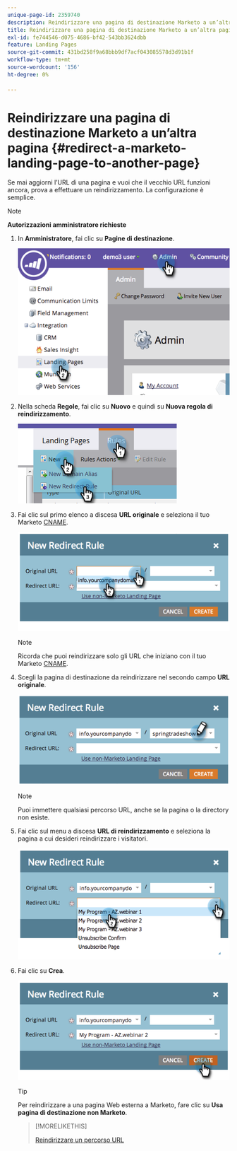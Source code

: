 ```yaml
---
unique-page-id: 2359740
description: Reindirizzare una pagina di destinazione Marketo a un’altra pagina - Documentazione Marketo - Documentazione del prodotto
title: Reindirizzare una pagina di destinazione Marketo a un’altra pagina
exl-id: fe744546-d075-4686-bf42-543bb3624dbb
feature: Landing Pages
source-git-commit: 431bd258f9a68bbb9df7acf043085578d3d91b1f
workflow-type: tm+mt
source-wordcount: '156'
ht-degree: 0%

---
```


# Reindirizzare una pagina di destinazione Marketo a un’altra pagina {#redirect-a-marketo-landing-page-to-another-page}

Se mai aggiorni l’URL di una pagina e vuoi che il vecchio URL funzioni ancora, prova a effettuare un reindirizzamento. La configurazione è semplice.

>[!NOTE]
>
>**Autorizzazioni amministratore richieste**

1. In **Amministratore**, fai clic su **Pagine di destinazione**.

   ![](assets/image2014-9-25-15-3a43-3a39.png)

1. Nella scheda **Regole**, fai clic su **Nuovo** e quindi su **Nuova regola di reindirizzamento**.

   ![](assets/two-1.png)

1. Fai clic sul primo elenco a discesa **URL originale** e seleziona il tuo Marketo [CNAME](/help/marketo/product-docs/demand-generation/landing-pages/landing-page-actions/customize-your-landing-page-urls-with-a-cname.md).

   ![](assets/image2014-9-25-15-3a46-3a20.png)

   >[!NOTE]
   >
   >Ricorda che puoi reindirizzare solo gli URL che iniziano con il tuo Marketo [CNAME](/help/marketo/product-docs/demand-generation/landing-pages/landing-page-actions/customize-your-landing-page-urls-with-a-cname.md).

1. Scegli la pagina di destinazione da reindirizzare nel secondo campo **URL originale**.

   ![](assets/image2014-9-25-15-3a47-3a20.png)

   >[!NOTE]
   >
   >Puoi immettere qualsiasi percorso URL, anche se la pagina o la directory non esiste.

1. Fai clic sul menu a discesa **URL di reindirizzamento** e seleziona la pagina a cui desideri reindirizzare i visitatori.

   ![](assets/image2014-9-25-15-3a47-3a53.png)

1. Fai clic su **Crea**.

   ![](assets/image2014-9-25-15-3a48-3a5.png)

   >[!TIP]
   >
   >Per reindirizzare a una pagina Web esterna a Marketo, fare clic su **Usa pagina di destinazione non Marketo**.

   >[!MORELIKETHIS]
   >
   >[Reindirizzare un percorso URL](/help/marketo/product-docs/demand-generation/landing-pages/personalizing-landing-pages/redirect-a-url-path.md)
